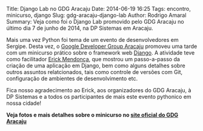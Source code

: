 Title: Django Lab no GDG Aracaju
Date: 2014-06-19 16:25
Tags: encontro, minicurso, django
Slug: gdg-aracaju-django-lab
Author: Rodrigo Amaral
Summary: Veja como foi o Django Lab promovido pelo GDG Aracaju no último dia 7 de junho de 2014, na DP Sistemas em Aracaju. 


Mais uma vez Python foi tema de um evento de desenvolvedores em Sergipe. Desta vez, o [Google Developer Group Aracaju](http://www.gdgaracaju.com.br/) promoveu uma tarde com um minicurso prático sobre o framework web [Django](http://www.djangoproject.com/). A atividade teve como facilitador [Erick Mendonça](http://erickmendonca.com.br), que mostrou um passo-a-passo da criação de uma aplicação em Django, bem como alguns detalhes sobre outros assuntos relatcionados, tais como controle de versões com Git, configuração de ambientes de desenvolvimento etc.

Fica nosso agradecimento ao Erick, aos organizadores do GDG Aracaju, à DP Sistemas e a todos os participantes de mais este evento pythonico em nossa cidade!

**Veja fotos e mais detalhes sobre o minicurso no [site oficial do GDG Aracaju](http://www.gdgaracaju.com.br/2014/06/django-lab.html)**
